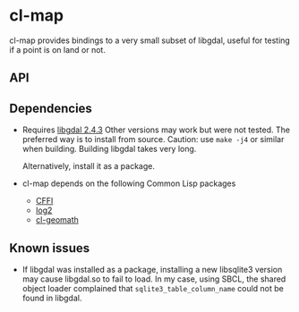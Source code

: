 # cl-map

cl-map provides bindings to a very small subset of libgdal, useful for testing if a point is on land or not.

## API


## Dependencies

* Requires [libgdal 2.4.3](https://github.com/OSGeo/gdal/tree/v2.4.3)
  Other versions may work but were not tested. The preferred way is to install from source.
  Caution: use `make -j4` or similar when building. Building libgdal takes very long.
  
  Alternatively, install it as a package. 
  
* cl-map depends on the following Common Lisp packages
  * [CFFI](https://common-lisp.net/project/cffi/)
  * [log2](https://github.com/mak08/log2)
  * [cl-geomath](https://github.com/mak08/cl-geomath)
  
## Known issues

* If libgdal was installed as a package, installing a new libsqlite3 version may cause libgdal.so to fail to load. 
  In my case, using SBCL, the shared object loader complained that `sqlite3_table_column_name` could not be found 
  in libgdal.
